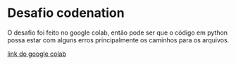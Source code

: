 # Desafio codenation

O desafio foi feito no google colab, então pode ser que o código em python possa estar com alguns erros principalmente os caminhos para os arquivos. 

[link do google colab](https://colab.research.google.com/drive/1g4R9RXOzdh4NKSJRXxqM7FhbOWiCO82L)
